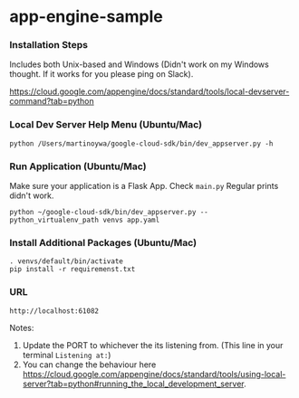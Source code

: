 # app-engine-sample

### Installation Steps
Includes both Unix-based and Windows (Didn't work on my Windows thought. If it works for you please ping on Slack).

https://cloud.google.com/appengine/docs/standard/tools/local-devserver-command?tab=python

### Local Dev Server Help Menu (Ubuntu/Mac)
```
python /Users/martinoywa/google-cloud-sdk/bin/dev_appserver.py -h
```

### Run Application (Ubuntu/Mac)
Make sure your application is a Flask App. Check `main.py` Regular prints didn't work.
```
python ~/google-cloud-sdk/bin/dev_appserver.py --python_virtualenv_path venvs app.yaml
```

### Install Additional Packages (Ubuntu/Mac)
```
. venvs/default/bin/activate
pip install -r requiremenst.txt
```

### URL
```
http://localhost:61082
``` 
Notes:
1. Update the PORT to whichever the its listening from. (This line in your terminal `Listening at:`)
2. You can change the behaviour here https://cloud.google.com/appengine/docs/standard/tools/using-local-server?tab=python#running_the_local_development_server.

